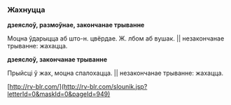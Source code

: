 ### Жахнуцца
**дзеяслоў, размоўнае, закончанае трыванне**

Моцна ўдарыцца аб што-н. цвёрдае. Ж. лбом аб вушак. || незакончанае трыванне: жахацца.

**дзеяслоў, закончанае трыванне**

Прыйсці ў жах, моцна спалохацца. || незакончанае трыванне: жахацца.

<a rel="author">[http://rv-blr.com/](http://rv-blr.com/slounik.jsp?letterId=0&maskId=0&pageId=949)</a>

